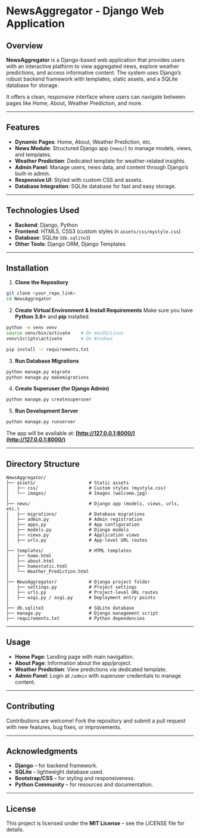 # NewsAggregator - Django Web Application

## Overview

**NewsAggregator** is a Django-based web application that provides users with an interactive platform to view aggregated news, explore weather predictions, and access informative content. The system uses Django’s robust backend framework with templates, static assets, and a SQLite database for storage.

It offers a clean, responsive interface where users can navigate between pages like Home, About, Weather Prediction, and more.

---

## Features

* **Dynamic Pages**: Home, About, Weather Prediction, etc.
* **News Module**: Structured Django app (`news/`) to manage models, views, and templates.
* **Weather Prediction**: Dedicated template for weather-related insights.
* **Admin Panel**: Manage users, news data, and content through Django’s built-in admin.
* **Responsive UI**: Styled with custom CSS and assets.
* **Database Integration**: SQLite database for fast and easy storage.

---

## Technologies Used

* **Backend**: Django, Python
* **Frontend**: HTML5, CSS3 (custom styles in `assets/css/mystyle.css`)
* **Database**: SQLite (`db.sqlite3`)
* **Other Tools**: Django ORM, Django Templates

---

## Installation

1. **Clone the Repository**

```bash
git clone <your_repo_link>
cd NewsAggregator
```

2. **Create Virtual Environment & Install Requirements**
   Make sure you have **Python 3.8+** and **pip** installed.

```bash
python -m venv venv
source venv/bin/activate    # On macOS/Linux
venv\Scripts\activate       # On Windows

pip install -r requirements.txt
```

3. **Run Database Migrations**

```bash
python manage.py migrate
python manage.py makemigrations
```

4. **Create Superuser (for Django Admin)**

```bash
python manage.py createsuperuser
```

5. **Run Development Server**

```bash
python manage.py runserver
```

The app will be available at: **[http://127.0.0.1:8000/](http://127.0.0.1:8000/)**

---

## Directory Structure

```
NewsAggregator/
├── assets/                    # Static assets
│   ├── css/                   # Custom styles (mystyle.css)
│   └── images/                # Images (welcome.jpg)
│
├── news/                      # Django app (models, views, urls, etc.)
│   ├── migrations/            # Database migrations
│   ├── admin.py               # Admin registration
│   ├── apps.py                # App configuration
│   ├── models.py              # Django models
│   ├── views.py               # Application views
│   ├── urls.py                # App-level URL routes
│
├── templates/                 # HTML templates
│   ├── home.html
│   ├── about.html
│   ├── homestatic.html
│   └── Weather_Prediction.html
│
├── NewsAggregator/            # Django project folder
│   ├── settings.py            # Project settings
│   ├── urls.py                # Project-level URL routes
│   ├── wsgi.py / asgi.py      # Deployment entry points
│
├── db.sqlite3                 # SQLite database
├── manage.py                  # Django management script
├── requirements.txt           # Python dependencies
```

---

## Usage

* **Home Page**: Landing page with main navigation.
* **About Page**: Information about the app/project.
* **Weather Prediction**: View predictions via dedicated template.
* **Admin Panel**: Login at `/admin` with superuser credentials to manage content.

---

## Contributing

Contributions are welcome! Fork the repository and submit a pull request with new features, bug fixes, or improvements.

---

## Acknowledgments

* **Django** – for backend framework.
* **SQLite** – lightweight database used.
* **Bootstrap/CSS** – for styling and responsiveness.
* **Python Community** – for resources and documentation.

---

## License

This project is licensed under the **MIT License** – see the LICENSE file for details.

